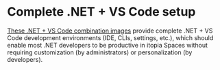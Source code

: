 # Complete .NET + VS Code setup

[These .NET + VS Code combination images](https://github.com/orgs/itopia-inc/packages?tab=packages&repo_name=spaces-images&q=.NET+VS+Code)
provide complete .NET + VS Code development environments (IDE, CLIs, settings, etc.),
which should enable most .NET developers to be productive in itopia Spaces
without requiring customization (by administrators) or personalization (by developers).

<!-- TODO: Add a "Design choices" section -->
